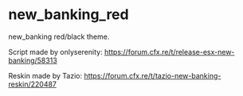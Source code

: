 # new_banking_red

new_banking red/black theme.

Script made by onlyserenity: https://forum.cfx.re/t/release-esx-new-banking/58313


Reskin made by Tazio: https://forum.cfx.re/t/tazio-new-banking-reskin/220487
